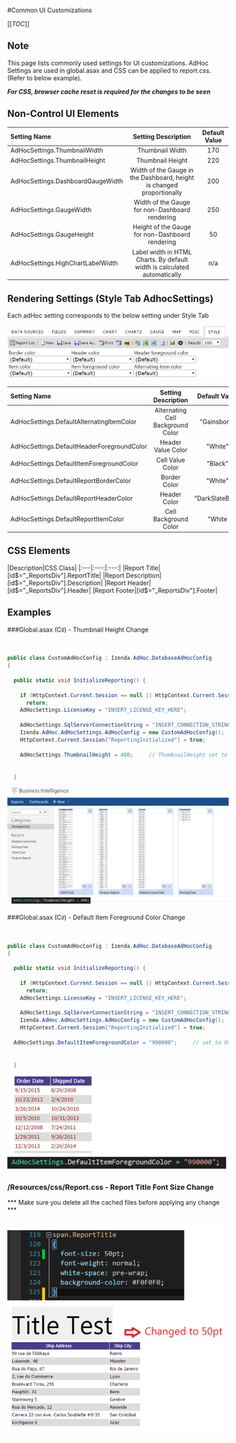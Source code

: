 #Common UI Customizations

[[_TOC_]]

## Note

This page lists commonly used settings for UI customizations. AdHoc Settings are used in global.asax and CSS can be applied to report.css. 
(Refer to below example). 

***For CSS, browser cache reset is required for the changes to be seen***

## Non-Control UI Elements


|Setting Name|Setting Description|Default Value|
|:---|:---:|:---:|
|AdHocSettings.ThumbnailWidth|Thumbnail Width|170|
|AdHocSettings.ThumbnailHeight|Thumbnail Height|220|
|AdHocSettings.DashboardGaugeWidth|Width of the Gauge in the Dashboard, height is changed proportionally|200|
|AdHocSettings.GaugeWidth|Width of the Gauge for non-Dashboard rendering|250|
|AdHocSettings.GaugeHeight|Height of the Gauge for non-Dashboard rendering|50|
|AdHocSettings.HighChartLabelWidth|Label width in HTML Charts. By default width is calculated automatically|n/a|


## Rendering Settings (Style Tab AdhocSettings)

Each adHoc setting corresponds to the below setting under Style Tab

![](/FAQ/Common-UI-Customizations/StyleTab.png)


|Setting Name|Setting Description|Default Value|
|:---|:---:|:---:|
|AdHocSettings.DefaultAlternatingItemColor|Alternating Cell Background Color|"Gainsboro"|
|AdHocSettings.DefaultHeaderForegroundColor|Header Value Color|"White"|
|AdHocSettings.DefaultItemForegroundColor|Cell Value Color|"Black"|
|AdHocSettings.DefaultReportBorderColor|Border Color|"White"|
|AdHocSettings.DefaultReportHeaderColor|Header Color|"DarkSlateBlue"|
|AdHocSettings.DefaultReportItemColor|Cell Background Color|"White|

## CSS Elements

|Description|CSS Class|
|:---|:---:|:---:|
|Report Title|[id$="_ReportsDiv"].ReportTitle|
|Report Description|[id$="_ReportsDiv"].Description|
|Report Header|[id$="_ReportsDiv"].Header|
|Report Footer|[id$="_ReportsDiv"].Footer|


## Examples

###Global.asax (C♯)  - Thumbnail Height Change


```csharp


public class CustomAdHocConfig : Izenda.AdHoc.DatabaseAdHocConfig
{

  public static void InitializeReporting() {

    if (HttpContext.Current.Session == null || HttpContext.Current.Session["ReportingInitialized"] != null)
      return;
    AdHocSettings.LicenseKey = "INSERT_LICENSE_KEY_HERE";

    AdHocSettings.SqlServerConnectionString = "INSERT_CONNECTION_STRING_HERE";
    Izenda.AdHoc.AdHocSettings.AdHocConfig = new CustomAdHocConfig();
    HttpContext.Current.Session["ReportingInitialized"] = true;

    AdHocSettings.ThumbnailHeight = 400;     // ThumbnailHeight set to 400


  }
```
![](/FAQ/Common-UI-Customizations/TH_Height_400_2.png)





###Global.asax (C♯)  - Default Item Foreground Color Change


```csharp


public class CustomAdHocConfig : Izenda.AdHoc.DatabaseAdHocConfig
{

  public static void InitializeReporting() {

    if (HttpContext.Current.Session == null || HttpContext.Current.Session["ReportingInitialized"] != null)
      return;
    AdHocSettings.LicenseKey = "INSERT_LICENSE_KEY_HERE";

    AdHocSettings.SqlServerConnectionString = "INSERT_CONNECTION_STRING_HERE";
    Izenda.AdHoc.AdHocSettings.AdHocConfig = new CustomAdHocConfig();
    HttpContext.Current.Session["ReportingInitialized"] = true;

  AdHocSettings.DefaultItemForegroundColor = "990000";     // set to 990000, which is 'RED' in hex


  }
```
![](/FAQ/Common-UI-Customizations/foreground.png)






### /Resources/css/Report.css - Report Title Font Size Change

*** Make sure you delete all the cached files before applying any change ***

![](/FAQ/Common-UI-Customizations/ReportTitle.png)


